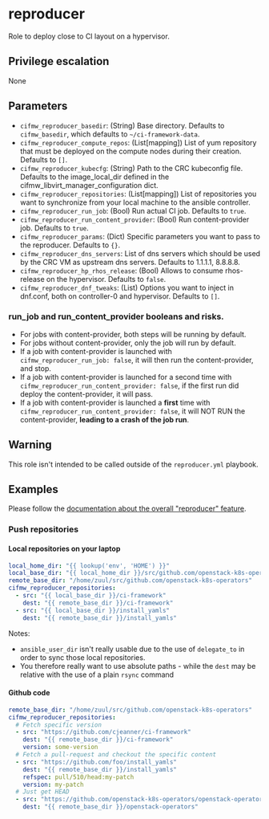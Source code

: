 # reproducer
Role to deploy close to CI layout on a hypervisor.

## Privilege escalation
None

## Parameters
* `cifmw_reproducer_basedir`: (String) Base directory. Defaults to `cifmw_basedir`, which defaults to `~/ci-framework-data`.
* `cifmw_reproducer_compute_repos`: (List[mapping]) List of yum repository that must be deployed on the compute nodes during their creation. Defaults to `[]`.
* `cifmw_reproducer_kubecfg`: (String) Path to the CRC kubeconfig file. Defaults to the image_local_dir defined in the cifmw_libvirt_manager_configuration dict.
* `cifmw_reproducer_repositories`: (List[mapping]) List of repositories you want to synchronize from your local machine to the ansible controller.
* `cifmw_reproducer_run_job`: (Bool) Run actual CI job. Defaults to `true`.
* `cifmw_reproducer_run_content_provider`: (Bool) Run content-provider job. Defaults to `true`.
* `cifmw_reproducer_params`: (Dict) Specific parameters you want to pass to the reproducer. Defaults to `{}`.
* `cifmw_reproducer_dns_servers`: List of dns servers which should be used by the CRC VM as upstream dns servers. Defaults to 1.1.1.1, 8.8.8.8.
* `cifmw_reproducer_hp_rhos_release`: (Bool) Allows to consume rhos-release on the hypervisor. Defaults to `false`.
* `cifmw_reproducer_dnf_tweaks`: (List) Options you want to inject in dnf.conf, both on controller-0 and hypervisor. Defaults to `[]`.

### run_job and run_content_provider booleans and risks.

- For jobs with content-provider, both steps will be running by default.
- For jobs without content-provider, only the job will run by default.
- If a job with content-provider is launched with `cifmw_reproducer_run_job: false`, it will
  then run the content-provider, and stop.
- If a job with content-provider is launched for a second time with `cifmw_reproducer_run_content_provider: false`,
  if the first run did deploy the content-provider, it will pass.
- If a job with content-provider is launched a **first** time with `cifmw_reproducer_run_content_provider: false`,
  it will NOT RUN the content-provider, **leading to a crash of the job run**.


## Warning
This role isn't intended to be called outside of the `reproducer.yml` playbook.

## Examples
Please follow the [documentation about the overall "reproducer" feature](https://ci-framework.readthedocs.io/en/latest/cookbooks/reproducer.html).

### Push repositories
#### Local repositories on your laptop
```YAML
local_home_dir: "{{ lookup('env', 'HOME') }}"
local_base_dir: "{{ local_home_dir }}/src/github.com/openstack-k8s-operators"
remote_base_dir: "/home/zuul/src/github.com/openstack-k8s-operators"
cifmw_reproducer_repositories:
  - src: "{{ local_base_dir }}/ci-framework"
    dest: "{{ remote_base_dir }}/ci-framework"
  - src: "{{ local_base_dir }}/install_yamls"
    dest: "{{ remote_base_dir }}/install_yamls"
```
Notes:
* `ansible_user_dir` isn't really usable due to the use of `delegate_to` in order to sync those local repositories.
* You therefore really want to use absolute paths - while the `dest` may be relative with the use of a plain `rsync` command

#### Github code
```YAML
remote_base_dir: "/home/zuul/src/github.com/openstack-k8s-operators"
cifmw_reproducer_repositories:
  # Fetch specific version
  - src: "https://github.com/cjeanner/ci-framework"
    dest: "{{ remote_base_dir }}/ci-framework"
    version: some-version
  # Fetch a pull-request and checkout the specific content
  - src: "https://github.com/foo/install_yamls"
    dest: "{{ remote_base_dir }}/install_yamls"
    refspec: pull/510/head:my-patch
    version: my-patch
  # Just get HEAD
  - src: "https://github.com/openstack-k8s-operators/openstack-operators"
    dest: "{{ remote_base_dir }}/openstack-operators"
```
